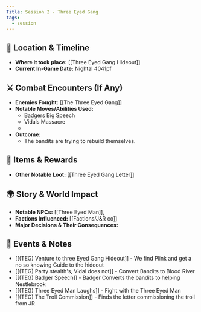 ```yaml
---
Title: Session 2 - Three Eyed Gang
tags:
  - session
---
```



## 📍 Location & Timeline
- **Where it took place:** [[Three Eyed Gang Hideout]]  
- **Current In-Game Date:** Nightal 4041pf 

## ⚔️ Combat Encounters (If Any)
- **Enemies Fought:** [[The Three Eyed Gang]]  
- **Notable Moves/Abilities Used:**  
	- Badgers Big Speech
	- Vidals Massacre 
	- 
- **Outcome:**  
	- The bandits are trying to rebuild themselves.

## 🔮 Items & Rewards
- **Other Notable Loot:**  [[Three Eyed Gang Letter]]

## 🌍 Story & World Impact
- **Notable NPCs:** [[Three Eyed Man]],    
- **Factions Influenced:** [[Factions/J&R co]]  
- **Major Decisions & Their Consequences:**  

## 📝 Events & Notes
- [[(TEG) Venture to three Eyed Gang  Hideout]] - We find Plink and get a no so knowing Guide to the hideout
- [[(TEG) Party stealth's, Vidal does not]] - Convert Bandits to Blood River
- [[(TEG) Badger Speech]] - Badger Converts the bandits to helping Nestlebrook
- [[(TEG) Three Eyed Man Laughs]] - Fight with the Three Eyed Man
- [[(TEG) The Troll Commission]] - Finds the letter commissioning the troll from JR
